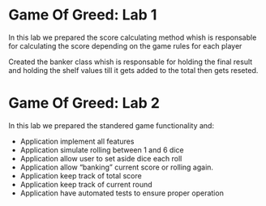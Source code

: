 # Game Of Greed: Lab 1

In this lab we prepared the score calculating method whish is responsable for calculating the score depending on the game rules for each player

Created the banker class whish is responsable for holding the final result and holding the shelf values till it gets added to the total then gets reseted.

# Game Of Greed: Lab 2

In this lab we prepared the standered game functionality and:

- Application implement all features
- Application simulate rolling between 1 and 6 dice
- Application allow user to set aside dice each roll
- Application allow “banking” current score or rolling again.
- Application keep track of total score
- Application keep track of current round
- Application have automated tests to ensure proper operation
